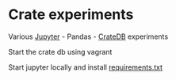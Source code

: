 Crate experiments
=================

Various [Jupyter](https://jupyter.org/) - Pandas - [CrateDB](https://crate.io) experiments

Start the crate db using vagrant

Start jupyter locally and install [requirements.txt](notebooks/requirements.txt)


